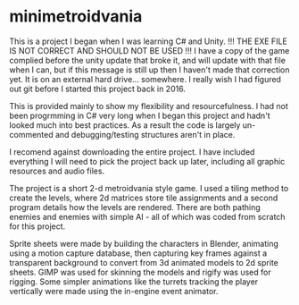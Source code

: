 # minimetroidvania

This is a project I began when I was learning C# and Unity.
!!! THE EXE FILE IS NOT CORRECT AND SHOULD NOT BE USED !!!
I have a copy of the game complied before the unity update that
broke it, and will update with that file when I can, but if this 
message is still up then I haven't made that correction yet.  It is on
an external hard drive...  somewhere.  I really wish I had
figured out git before I started this project back in 2016.

This is provided mainly to show my flexibility and resourcefulness.
I had not been progrmming in C# very long when I began this project 
and hadn't looked much into best practices.  As a result the code
is largely un-commented and debugging/testing structures aren't
in place.

I recomend against downloading the entire project.
I have included everything I will need to pick the project
back up later, including all graphic resources and audio files.

The project is a short 2-d metroidvania style game.  I used a
tiling method to create the levels, where 2d matrices store tile 
assignments and a second program details how the levels are rendered.
There are both pathing enemies and enemies with simple AI - all of which
was coded from scratch for this project.

Sprite sheets were made by building the characters in Blender, animating
using a motion capture database, then capturing key frames against a transparent
background to convert from 3d animated models to 2d sprite sheets.
GIMP was used for skinning the models and rigify was used for rigging.
Some simpler animations like the turrets tracking the player vertically
were made using the in-engine event animator.

